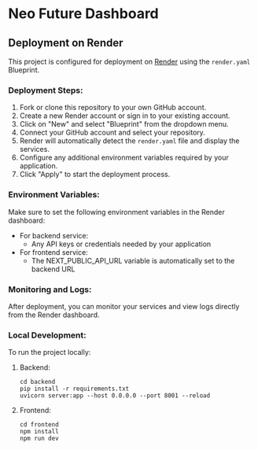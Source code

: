 # Neo Future Dashboard

## Deployment on Render

This project is configured for deployment on [Render](https://render.com) using the `render.yaml` Blueprint.

### Deployment Steps:

1. Fork or clone this repository to your own GitHub account.
2. Create a new Render account or sign in to your existing account.
3. Click on "New" and select "Blueprint" from the dropdown menu.
4. Connect your GitHub account and select your repository.
5. Render will automatically detect the `render.yaml` file and display the services.
6. Configure any additional environment variables required by your application.
7. Click "Apply" to start the deployment process.

### Environment Variables:

Make sure to set the following environment variables in the Render dashboard:

- For backend service:
  - Any API keys or credentials needed by your application
- For frontend service:
  - The NEXT_PUBLIC_API_URL variable is automatically set to the backend URL

### Monitoring and Logs:

After deployment, you can monitor your services and view logs directly from the Render dashboard.

### Local Development:

To run the project locally:

1. Backend:

   ```
   cd backend
   pip install -r requirements.txt
   uvicorn server:app --host 0.0.0.0 --port 8001 --reload
   ```

2. Frontend:
   ```
   cd frontend
   npm install
   npm run dev
   ```
